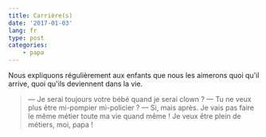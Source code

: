 ```yaml
---
title: Carrière(s)
date: '2017-01-03'
lang: fr
type: post
categories:
    - papa
---
```


Nous expliquons régulièrement aux enfants que nous les aimerons quoi qu'il arrive, quoi qu'ils deviennent dans la vie.

<!-- more -->

> — Je serai toujours votre bébé quand je serai clown ?
> — Tu ne veux plus être mi-pompier mi-policier ?
> — Si, mais après. Je vais pas faire le même métier toute ma vie quand même ! Je veux être plein de métiers, moi, papa !